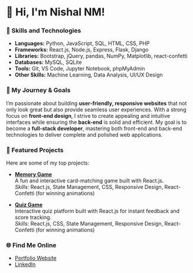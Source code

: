 # 👋 Hi, I'm Nishal NM!

### 🚀 Skills and Technologies
- **Languages:** Python, JavaScript, SQL, HTML, CSS, PHP
- **Frameworks:** React.js, Node.js, Express, Flask, Django
- **Libraries:** Bootstrap, jQuery, pandas, NumPy, Matplotlib, react-confetti
- **Databases:** MySQL, SQLite  
- **Tools:** Git, VS Code, Jupyter Notebook, phpMyAdmin  
- **Other Skills:** Machine Learning, Data Analysis, UI/UX Design  

### 🌱 My Journey & Goals
I’m passionate about building **user-friendly, responsive websites** that not only look great but also provide seamless user experiences. With a strong focus on **front-end design**, I strive to create appealing and intuitive interfaces while ensuring the **back-end** is solid and efficient. My goal is to become a **full-stack developer**, mastering both front-end and back-end technologies to deliver complete and polished web applications.

### 📂 Featured Projects
Here are some of my top projects:
- **[Memory Game](https://nishal-nm.github.io/memory-game/)**  
  A fun and interactive card-matching game built with React.js.  
  _Skills:_ React.js, State Management, CSS, Responsive Design, React-Confetti (for winning animations)  

- **[Quiz Game](https://nishal-nm.github.io/quiz-game/)**  
  Interactive quiz platform built with React.js for instant feedback and score tracking.  
  _Skills:_ React.js, CSS, State Management, Responsive Design, React-Confetti (for winning animations)  

### 🌐 Find Me Online
- [Portfolio Website](https://nishal-nm.github.io/nishal-portfolio/)
- [LinkedIn](http://www.linkedin.com/in/nishal-nm)
